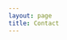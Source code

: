 ```yaml
---
layout: page
title: Contact
---
```


<a href="https://www.facebook.com/shabbatonchoir" target="_blank"><span class="fab fa-facebook-square text-3xl text-blue-500"></span></a>
<a href="https://open.spotify.com/artist/3UZxQiOiQL8bgl4Zc4R9vk" target="_blank"><span class="fab fa-spotify text-3xl text-green-500"></span></a>
<a href="https://www.youtube.com/user/ShabbatonChoir" target="_blank"><span class="fab fa-youtube text-3xl text-red-500"></span></a>